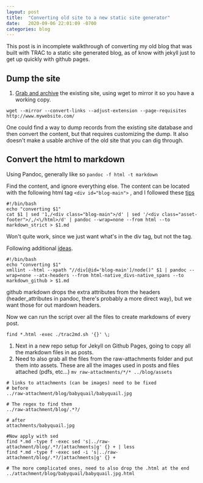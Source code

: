 ```yaml
---
layout: post
title:  "Converting old site to a new static site generator"
date:   2020-09-06 22:01:09 -0700
categories: blog
---
```

This post is in incomplete walkthrough of converting my old blog that was built with TRAC to a static site generated blog, as of know with jekyll just to get up quickly with github pages.

## Dump the site

1. [Grab and archive](https://handyman.dulare.com/advanced-wget-website-mirroring/) the existing site,
using wget to mirror it so you have a working copy.

```
wget --mirror --convert-links --adjust-extension --page-requisites  http://www.mywebsite.com/
```

One could find a way to dump records from the existing site database and then convert the content, but that requires customizing the dump. It also doesn't make a usable archive of the old site that you can dig through.

## Convert the html to markdown

Using Pandoc, generally like so
`pandoc -f html -t markdown`


Find the content, and ignore everything else. The content can be located with the following html tag
`<div id="blog-main">` , and I followed these [tips](http://www.cantoni.org/2019/01/27/converting-html-markdown-using-pandoc)

```
#!/bin/bash
echo "converting $1"
cat $1 | sed '1,/<div class="blog-main">/d' | sed '/<div class="asset-footer">/,/<\/html>/d' | pandoc --wrap=none --from html --to markdown_strict > $1.md
```
Won't quite work, since we just want what's in the div tag, but not the tag.

Following additional [ideas](https://stackoverflow.com/questions/21015587/get-content-between-a-pair-of-html-tags-using-bash).


```
#!/bin/bash
echo "converting $1"
xmllint --html --xpath "//div[@id='blog-main']/node()" $1 | pandoc --wrap=none --atx-headers --from html-native_divs-native_spans --to markdown_github > $1.md
```
github markdown drops the extra attributes from the headers (header_attributes in pandoc, there's probably a more direct way), but we want those for out mardown headers.


Now we can run the script over all the files to create markdowns of every post.
```
find *.html -exec ./trac2md.sh '{}' \;
```

1. Next in a new repo setup for Jekyll on Github Pages, going to copy all the markdown files in as posts.
1. Need to also grab all the files from the raw-attachments folder and put them into assets. These are all the images used in posts and files attached (pdfs, etc...) `mv raw-attachments/*/* ../blog/assets`

```
# links to attachments (can be images) need to be fixed
# before
../raw-attachment/blog/babyquail/babyquail.jpg

# The regex to find them
../raw-attachment/blog/.*?/

# after
attachments/babyquail.jpg

#Now apply with sed
find *.md -type f -exec sed 's|../raw-attachment/blog/.*?/|attachments|g' {} + | less
find *.md -type f -exec sed -i 's|../raw-attachment/blog/.*?/|attachments|g' {} +

# The more complicated ones, need to also drop the .html at the end
../attachment/blog/babyquail/babyquail.jpg.html

```
